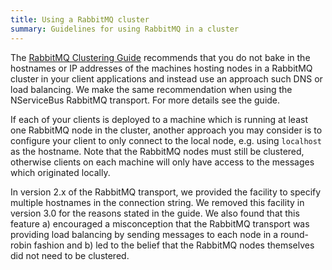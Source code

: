 ```yaml
---
title: Using a RabbitMQ cluster 
summary: Guidelines for using RabbitMQ in a cluster
---
```


The [RabbitMQ Clustering Guide](https://www.rabbitmq.com/clustering.html) recommends that you do not bake in the hostnames or IP addresses of the machines hosting nodes in a RabbitMQ cluster in your client applications and instead use an approach such DNS or load balancing. We make the same recommendation when using the NServiceBus RabbitMQ transport. For more details see the guide.

If each of your clients is deployed to a machine which is running at least one RabbitMQ node in the cluster, another approach you may consider is to configure your client to only connect to the local node, e.g. using `localhost` as the hostname. Note that the RabbitMQ nodes must still be clustered, otherwise clients on each machine will only have access to the messages which originated locally.

In version 2.x of the RabbitMQ transport, we provided the facility to specify multiple hostnames in the connection string. We removed this facility in version 3.0 for the reasons stated in the guide. We also found that this feature a) encouraged a misconception that the RabbitMQ transport was providing load balancing by sending messages to each node in a round-robin fashion and b) led to the belief that the RabbitMQ nodes themselves did not need to be clustered.
